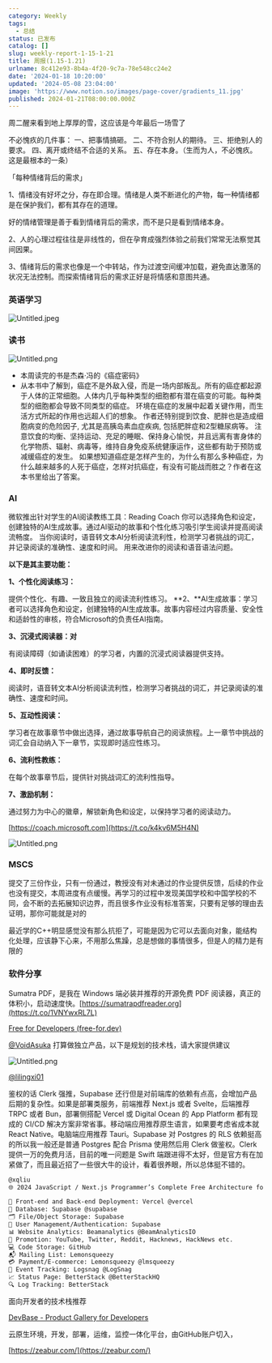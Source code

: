 ```yaml
---
category: Weekly
tags:
  - 总结
status: 已发布
catalog: []
slug: weekly-report-1-15-1-21
title: 周报(1.15-1.21)
urlname: 8c412e93-8b4a-4f20-9c7a-78e548cc24e2
date: '2024-01-18 10:20:00'
updated: '2024-05-08 23:04:00'
image: 'https://www.notion.so/images/page-cover/gradients_11.jpg'
published: 2024-01-21T08:00:00.000Z
---
```


周二醒来看到地上厚厚的雪，这应该是今年最后一场雪了


不必愧疚的几件事：
一、把事情搞砸。
二、不符合别人的期待。
三、拒绝别人的要求。
四、离开或终结不合适的关系。
五、存在本身。（生而为人，不必愧疚。这是最根本的一条）


「每种情绪背后的需求」


1、情绪没有好坏之分，存在即合理。情绪是人类不断进化的产物，每一种情绪都是在保护我们，都有其存在的道理。


好的情绪管理是善于看到情绪背后的需求，而不是只是看到情绪本身。


2、人的心理过程往往是非线性的，但在孕育成强烈体验之前我们常常无法察觉其间因果。


3、情绪背后的需求也像是一个中转站，作为过渡空间缓冲加载，避免直达激荡的状况无法控制。而探索情绪背后的需求正好是将情感和意图共通。


### 英语学习


![Untitled.jpeg](https://prod-files-secure.s3.us-west-2.amazonaws.com/5d24fe63-e567-4804-86f9-9fdc62e13082/faec46dc-9da5-4799-b905-c316418f1168/Untitled.jpeg?X-Amz-Algorithm=AWS4-HMAC-SHA256&X-Amz-Content-Sha256=UNSIGNED-PAYLOAD&X-Amz-Credential=ASIAZI2LB466VFTL5B5J%2F20250226%2Fus-west-2%2Fs3%2Faws4_request&X-Amz-Date=20250226T213343Z&X-Amz-Expires=3600&X-Amz-Security-Token=IQoJb3JpZ2luX2VjEC0aCXVzLXdlc3QtMiJIMEYCIQCVtud9nW1BKUU4Ht0TRaFDpvbuLLNgrAxt%2FR61IV4vQwIhAM7FD3VW2nT1wMyAHSee9%2FnObqt35meeUtq4OPgVjs6iKv8DCGYQABoMNjM3NDIzMTgzODA1Igzx%2FWPPgAZaW%2B4uysMq3AO9iJFDFZKkWu%2FNsHhoimKy820qF1Z%2BHHrH9t1lDDrPPWjG7v%2FDPnSSKyMkEu%2BS9PiAc5J%2Fp9%2Bl5butDQYmKJaAZPwCBQ7Zja23V6IpiZp%2BUkAMnqrmaIzk5YTU7khfn%2FHuGwUDMaMvspfnLng3FfR9%2FRen3n8eUnGRrihD3PJtMWR3pbYAK7es7lL9zAEcDvLh5hHLbpmJsc3D8eCFtFUDYQJz5bKHGCAFIAf95wuFIUOzrRgUYE6SBnMVZhuOpbDY7o4VXA0HwM9FQhmxK71pwqMEp7NOHEQsVOQGd3QpiMzAFoaJQJpJTrI%2BUlh%2Bllk1ipOAaBcAY4BZGr4JiGUG9idbEkSQXiRalrAkL%2BQrcmrFNASD7cTRT10E2S1CChjhEaGGk8sEbhJ%2BLGa2b3X%2BUFaI2AFGiSKDbxLHqFhchakYA6G9%2Fo67THQlGhs2B2YwRloxnY3DdifhRU1iXA9G7E5rcVhLHia2j4ny1jUwOHYMuPNbZEjDcMtLAyx%2FnjY1KwL%2BSOOewN6dOkhsFtEAXq4QmTv1zqizFBkYesfio%2FPDidg0n4CRNv%2BZcStPD6Ue0afGACMiPyDaNbpBIRh0xdXDBl%2BCJw8Tajv%2Bdc8OU76nr8KziNbracBGDjDg%2F%2F29BjqkAYuRppJvZHwAfBa%2BvKrKPro%2Fr%2FJFItRuyRp6V2BPQSTh94bilzKQ18RQAXuDAcAQXyTOrQvehkUvZg5w8cMSdoCFU2Jd%2FgE%2FIfguOtXCT7wozquBcMeqd6wkLUwEUoaxP7rOiKFAZcz3j387h5QyuFybyX%2FYhSbl8WCWWukxMlMAjZ1JMbEboa%2FuyPvSK%2FOYM%2F6MRuDctsBcMx59%2BBbPTBjVrHX3&X-Amz-Signature=2d6548fdbe80dfcc3ef36cdb85dbed61a6465a6c54400c44201100df0593e53c&X-Amz-SignedHeaders=host&x-id=GetObject)


### 读书


![Untitled.png](https://prod-files-secure.s3.us-west-2.amazonaws.com/5d24fe63-e567-4804-86f9-9fdc62e13082/08aff459-da99-4ed5-87c6-1f4c95b62ac3/Untitled.png?X-Amz-Algorithm=AWS4-HMAC-SHA256&X-Amz-Content-Sha256=UNSIGNED-PAYLOAD&X-Amz-Credential=ASIAZI2LB466VFTL5B5J%2F20250226%2Fus-west-2%2Fs3%2Faws4_request&X-Amz-Date=20250226T213343Z&X-Amz-Expires=3600&X-Amz-Security-Token=IQoJb3JpZ2luX2VjEC0aCXVzLXdlc3QtMiJIMEYCIQCVtud9nW1BKUU4Ht0TRaFDpvbuLLNgrAxt%2FR61IV4vQwIhAM7FD3VW2nT1wMyAHSee9%2FnObqt35meeUtq4OPgVjs6iKv8DCGYQABoMNjM3NDIzMTgzODA1Igzx%2FWPPgAZaW%2B4uysMq3AO9iJFDFZKkWu%2FNsHhoimKy820qF1Z%2BHHrH9t1lDDrPPWjG7v%2FDPnSSKyMkEu%2BS9PiAc5J%2Fp9%2Bl5butDQYmKJaAZPwCBQ7Zja23V6IpiZp%2BUkAMnqrmaIzk5YTU7khfn%2FHuGwUDMaMvspfnLng3FfR9%2FRen3n8eUnGRrihD3PJtMWR3pbYAK7es7lL9zAEcDvLh5hHLbpmJsc3D8eCFtFUDYQJz5bKHGCAFIAf95wuFIUOzrRgUYE6SBnMVZhuOpbDY7o4VXA0HwM9FQhmxK71pwqMEp7NOHEQsVOQGd3QpiMzAFoaJQJpJTrI%2BUlh%2Bllk1ipOAaBcAY4BZGr4JiGUG9idbEkSQXiRalrAkL%2BQrcmrFNASD7cTRT10E2S1CChjhEaGGk8sEbhJ%2BLGa2b3X%2BUFaI2AFGiSKDbxLHqFhchakYA6G9%2Fo67THQlGhs2B2YwRloxnY3DdifhRU1iXA9G7E5rcVhLHia2j4ny1jUwOHYMuPNbZEjDcMtLAyx%2FnjY1KwL%2BSOOewN6dOkhsFtEAXq4QmTv1zqizFBkYesfio%2FPDidg0n4CRNv%2BZcStPD6Ue0afGACMiPyDaNbpBIRh0xdXDBl%2BCJw8Tajv%2Bdc8OU76nr8KziNbracBGDjDg%2F%2F29BjqkAYuRppJvZHwAfBa%2BvKrKPro%2Fr%2FJFItRuyRp6V2BPQSTh94bilzKQ18RQAXuDAcAQXyTOrQvehkUvZg5w8cMSdoCFU2Jd%2FgE%2FIfguOtXCT7wozquBcMeqd6wkLUwEUoaxP7rOiKFAZcz3j387h5QyuFybyX%2FYhSbl8WCWWukxMlMAjZ1JMbEboa%2FuyPvSK%2FOYM%2F6MRuDctsBcMx59%2BBbPTBjVrHX3&X-Amz-Signature=54796987a1ee15f8b870e24e72d3558a7b379aa6eb7886b7d08824f2ee5f3d16&X-Amz-SignedHeaders=host&x-id=GetObject)

- 本周读完的书是杰森·冯的《癌症密码》
- 从本书中了解到，癌症不是外敌入侵，而是一场内部叛乱。所有的癌症都起源于人体的正常细胞。人体内几乎每种类型的细胞都有潜在癌变的可能。每种类型的细胞都会导致不同类型的癌症。
环境在癌症的发展中起着关键作用，而生活方式所起的作用也远超人们的想象。
作者还特别提到饮食、肥胖也是造成细胞病变的危险因子, 尤其是高胰岛素血症疾病, 包括肥胖症和2型糖尿病等。
注意饮食的均衡、坚持运动、充足的睡眠、保持身心愉悦，并且远离有害身体的化学物质、辐射、病毒等，维持自身免疫系统健康运作，这些都有助于预防或减缓癌症的发生。
如果想知道癌症是怎样产生的，为什么有那么多种癌症，为什么越来越多的人死于癌症，怎样对抗癌症，有没有可能战而胜之？作者在这本书里给出了答案。

### AI


微软推出针对学生的AI阅读教练工具：Reading Coach
你可以选择角色和设定，创建独特的AI生成故事。通过AI驱动的故事和个性化练习吸引学生阅读并提高阅读流畅度。
当你阅读时，语音转文本AI分析阅读流利性，检测学习者挑战的词汇，并记录阅读的准确性、速度和时间。
用来改进你的阅读和语音语法问题。


**以下是其主要功能：**


**1、个性化阅读练习：**


提供个性化、有趣、一致且独立的阅读流利性练习。
**2、**AI生成故事：学习者可以选择角色和设定，创建独特的AI生成故事。故事内容经过内容质量、安全性和适龄性的审核，符合Microsoft的负责任AI指南。


**3、沉浸式阅读器：对**


有阅读障碍（如诵读困难）的学习者，内置的沉浸式阅读器提供支持。


**4、即时反馈：**


阅读时，语音转文本AI分析阅读流利性，检测学习者挑战的词汇，并记录阅读的准确性、速度和时间。


**5、互动性阅读：**


学习者在故事章节中做出选择，通过故事导航自己的阅读旅程。上一章节中挑战的词汇会自动纳入下一章节，实现即时适应性练习。


**6、流利性教练：**


在每个故事章节后，提供针对挑战词汇的流利性指导。


**7、激励机制：**


通过努力为中心的徽章，解锁新角色和设定，以保持学习者的阅读动力。


[https://coach.microsoft.com](https://t.co/k4kv6M5H4N)


![Untitled.png](https://prod-files-secure.s3.us-west-2.amazonaws.com/5d24fe63-e567-4804-86f9-9fdc62e13082/8f53d036-0cfc-469d-a837-f15107675ae4/Untitled.png?X-Amz-Algorithm=AWS4-HMAC-SHA256&X-Amz-Content-Sha256=UNSIGNED-PAYLOAD&X-Amz-Credential=ASIAZI2LB466VFTL5B5J%2F20250226%2Fus-west-2%2Fs3%2Faws4_request&X-Amz-Date=20250226T213343Z&X-Amz-Expires=3600&X-Amz-Security-Token=IQoJb3JpZ2luX2VjEC0aCXVzLXdlc3QtMiJIMEYCIQCVtud9nW1BKUU4Ht0TRaFDpvbuLLNgrAxt%2FR61IV4vQwIhAM7FD3VW2nT1wMyAHSee9%2FnObqt35meeUtq4OPgVjs6iKv8DCGYQABoMNjM3NDIzMTgzODA1Igzx%2FWPPgAZaW%2B4uysMq3AO9iJFDFZKkWu%2FNsHhoimKy820qF1Z%2BHHrH9t1lDDrPPWjG7v%2FDPnSSKyMkEu%2BS9PiAc5J%2Fp9%2Bl5butDQYmKJaAZPwCBQ7Zja23V6IpiZp%2BUkAMnqrmaIzk5YTU7khfn%2FHuGwUDMaMvspfnLng3FfR9%2FRen3n8eUnGRrihD3PJtMWR3pbYAK7es7lL9zAEcDvLh5hHLbpmJsc3D8eCFtFUDYQJz5bKHGCAFIAf95wuFIUOzrRgUYE6SBnMVZhuOpbDY7o4VXA0HwM9FQhmxK71pwqMEp7NOHEQsVOQGd3QpiMzAFoaJQJpJTrI%2BUlh%2Bllk1ipOAaBcAY4BZGr4JiGUG9idbEkSQXiRalrAkL%2BQrcmrFNASD7cTRT10E2S1CChjhEaGGk8sEbhJ%2BLGa2b3X%2BUFaI2AFGiSKDbxLHqFhchakYA6G9%2Fo67THQlGhs2B2YwRloxnY3DdifhRU1iXA9G7E5rcVhLHia2j4ny1jUwOHYMuPNbZEjDcMtLAyx%2FnjY1KwL%2BSOOewN6dOkhsFtEAXq4QmTv1zqizFBkYesfio%2FPDidg0n4CRNv%2BZcStPD6Ue0afGACMiPyDaNbpBIRh0xdXDBl%2BCJw8Tajv%2Bdc8OU76nr8KziNbracBGDjDg%2F%2F29BjqkAYuRppJvZHwAfBa%2BvKrKPro%2Fr%2FJFItRuyRp6V2BPQSTh94bilzKQ18RQAXuDAcAQXyTOrQvehkUvZg5w8cMSdoCFU2Jd%2FgE%2FIfguOtXCT7wozquBcMeqd6wkLUwEUoaxP7rOiKFAZcz3j387h5QyuFybyX%2FYhSbl8WCWWukxMlMAjZ1JMbEboa%2FuyPvSK%2FOYM%2F6MRuDctsBcMx59%2BBbPTBjVrHX3&X-Amz-Signature=bb75553b7d8189164e1b36400102359d9f62a82336783e68e8f4ca4ead6e2bb7&X-Amz-SignedHeaders=host&x-id=GetObject)


### MSCS


提交了三份作业，只有一份通过，教授没有对未通过的作业提供反馈，后续的作业也没有提交，本周进度有点缓慢。再学习的过程中发现美国学校和中国学校的不同，会不断的去拓展知识边界，而且很多作业没有标准答案，只要有足够的理由去证明，那你可能就是对的


最近学的C++明显感觉没有那么抗拒了，可能是因为它可以去面向对象，能结构化处理，应该静下心来，不用那么焦躁，总是想做的事情很多，但是人的精力是有限的


### 软件分享


Sumatra PDF，是我在 Windows 端必装并推荐的开源免费 PDF 阅读器，真正的体积小，启动速度快。[https://sumatrapdfreader.org](https://t.co/1VNYwxRL7L)


[Free for Developers (free-for.dev)](https://free-for.dev/#/)


[@VoidAsuka](https://twitter.com/VoidAsuka) 打算做独立产品，以下是规划的技术栈，请大家提供建议


![Untitled.png](https://prod-files-secure.s3.us-west-2.amazonaws.com/5d24fe63-e567-4804-86f9-9fdc62e13082/93561a3c-b2bc-4a43-bbc5-67e3f740ed5e/Untitled.png?X-Amz-Algorithm=AWS4-HMAC-SHA256&X-Amz-Content-Sha256=UNSIGNED-PAYLOAD&X-Amz-Credential=ASIAZI2LB466VFTL5B5J%2F20250226%2Fus-west-2%2Fs3%2Faws4_request&X-Amz-Date=20250226T213343Z&X-Amz-Expires=3600&X-Amz-Security-Token=IQoJb3JpZ2luX2VjEC0aCXVzLXdlc3QtMiJIMEYCIQCVtud9nW1BKUU4Ht0TRaFDpvbuLLNgrAxt%2FR61IV4vQwIhAM7FD3VW2nT1wMyAHSee9%2FnObqt35meeUtq4OPgVjs6iKv8DCGYQABoMNjM3NDIzMTgzODA1Igzx%2FWPPgAZaW%2B4uysMq3AO9iJFDFZKkWu%2FNsHhoimKy820qF1Z%2BHHrH9t1lDDrPPWjG7v%2FDPnSSKyMkEu%2BS9PiAc5J%2Fp9%2Bl5butDQYmKJaAZPwCBQ7Zja23V6IpiZp%2BUkAMnqrmaIzk5YTU7khfn%2FHuGwUDMaMvspfnLng3FfR9%2FRen3n8eUnGRrihD3PJtMWR3pbYAK7es7lL9zAEcDvLh5hHLbpmJsc3D8eCFtFUDYQJz5bKHGCAFIAf95wuFIUOzrRgUYE6SBnMVZhuOpbDY7o4VXA0HwM9FQhmxK71pwqMEp7NOHEQsVOQGd3QpiMzAFoaJQJpJTrI%2BUlh%2Bllk1ipOAaBcAY4BZGr4JiGUG9idbEkSQXiRalrAkL%2BQrcmrFNASD7cTRT10E2S1CChjhEaGGk8sEbhJ%2BLGa2b3X%2BUFaI2AFGiSKDbxLHqFhchakYA6G9%2Fo67THQlGhs2B2YwRloxnY3DdifhRU1iXA9G7E5rcVhLHia2j4ny1jUwOHYMuPNbZEjDcMtLAyx%2FnjY1KwL%2BSOOewN6dOkhsFtEAXq4QmTv1zqizFBkYesfio%2FPDidg0n4CRNv%2BZcStPD6Ue0afGACMiPyDaNbpBIRh0xdXDBl%2BCJw8Tajv%2Bdc8OU76nr8KziNbracBGDjDg%2F%2F29BjqkAYuRppJvZHwAfBa%2BvKrKPro%2Fr%2FJFItRuyRp6V2BPQSTh94bilzKQ18RQAXuDAcAQXyTOrQvehkUvZg5w8cMSdoCFU2Jd%2FgE%2FIfguOtXCT7wozquBcMeqd6wkLUwEUoaxP7rOiKFAZcz3j387h5QyuFybyX%2FYhSbl8WCWWukxMlMAjZ1JMbEboa%2FuyPvSK%2FOYM%2F6MRuDctsBcMx59%2BBbPTBjVrHX3&X-Amz-Signature=22f46a5b6e504267d531443554f75130250016402ba44783778008eb598b8aac&X-Amz-SignedHeaders=host&x-id=GetObject)


[@lilingxi01](https://twitter.com/lilingxi01)


鉴权的话 Clerk 强推，Supabase 还行但是对前端库的依赖有点高，会增加产品后期的复杂性。如果是部署类服务，前端推荐 Next.js 或者 Svelte，后端推荐 TRPC 或者 Bun，部署侧搭配 Vercel 或 Digital Ocean 的 App Platform 都有现成的 CI/CD 解决方案非常省事。移动端应用推荐原生语言，如果要考虑省成本就 React Native。电脑端应用推荐 Tauri。Supabase 对 Postgres 的 RLS 依赖挺高的所以我一般还是普通 Postgres 配合 Prisma 使用然后用 Clerk 做鉴权。Clerk 提供一万的免费月活，目前的唯一问题是 Swift 端跟进得不太好，但是官方有在加紧做了，而且最近招了一些很大牛的设计，看着很养眼，所以总体挺不错的。


```markdown
@xqliu
🌐 2024 JavaScript / Next.js Programmer’s Complete Free Architecture for solo entrepreneur:

🔧 Front-end and Back-end Deployment: Vercel @vercel
💾 Database: Supabase @supabase
🗂️ File/Object Storage: Supabase
👥 User Management/Authentication: Supabase
📊 Website Analytics: Beamanalytics @BeamAnalyticsIO
📣 Promotion: YouTube, Twitter, Reddit, Hacknews, HackNews etc. 
💻 Code Storage: GitHub
📬 Mailing List: Lemonsqueezy
💳 Payment/E-commerce: Lemonsqueezy @lmsqueezy
📌 Event Tracking: Logsnag @LogSnag
📈 Status Page: BetterStack @BetterStackHQ
🔍 Log Tracking: BetterStack
```


面向开发者的技术栈推荐


[DevBase - Product Gallery for Developers](https://devbase.fyi/)


云原生环境，开发，部署，运维，监控一体化平台，由GitHub账户切入，


[https://zeabur.com/](https://zeabur.com/)

